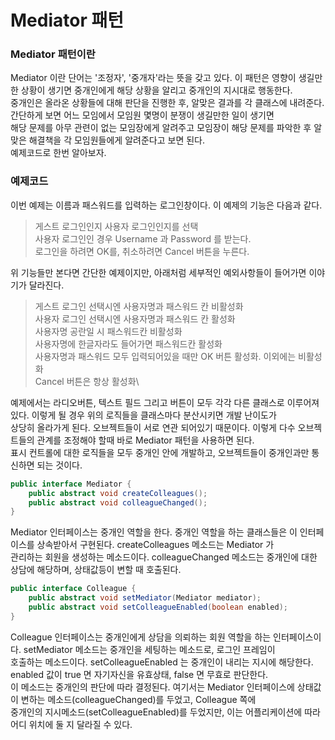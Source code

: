 # Mediator 패턴

### Mediator 패턴이란
Mediator 이란 단어는 '조정자', '중개자'라는 뜻을 갖고 있다. 이 패턴은 영향이 생길만한 상황이 생기면 중개인에게 해당 상황을 알리고 중개인의 지시대로 행동한다.\
중개인은 올라온 상황들에 대해 판단을 진행한 후, 알맞은 결과를 각 클래스에 내려준다. 간단하게 보면 어느 모임에서 모임원 몇명이 분쟁이 생길만한 일이 생기면 \
해당 문제를 아무 관련이 없는 모임장에게 알려주고 모임장이 해당 문제를 파악한 후 알맞은 해결책을 각 모임원들에게 알려준다고 보면 된다.\
예제코드로 한번 알아보자.

### 예제코드
이번 예제는 이름과 패스워드를 입력하는 로그인창이다. 이 예제의 기능은 다음과 같다.
> 게스트 로그인인지 사용자 로그인인지를 선택\
> 사용자 로그인인 경우 Username 과 Password 를 받는다.\
> 로그인을 하려면 OK를, 취소하려면 Cancel 버튼을 누른다.

위 기능들만 본다면 간단한 예제이지만, 아래처럼 세부적인 예외사항들이 들어가면 이야기가 달라진다.
> 게스트 로그인 선택시엔 사용자명과 패스워드 칸 비활성화\
> 사용자 로그인 선택시엔 사용자명과 패스워드 칸 활성화\
> 사용자명 공란일 시 패스워드칸 비활성화\
> 사용자명에 한글자라도 들어가면 패스워드칸 활성화\
> 사용자명과 패스워드 모두 입력되어있을 때만 OK 버튼 활성화. 이외에는 비활성화\
> Cancel 버튼은 항상 활성화\

예제에서는 라디오버튼, 텍스트 필드 그리고 버튼이 모두 각각 다른 클래스로 이루어져 있다. 이렇게 될 경우 위의 로직들을 클래스마다 분산시키면 개발 난이도가 \
상당히 올라가게 된다. 오브젝트들이 서로 연관 되어있기 때문이다. 이렇게 다수 오브젝트들의 관계를 조정해야 할때 바로 Mediator 패턴을 사용하면 된다.\
표시 컨트롤에 대한 로직들을 모두 중개인 안에 개발하고, 오브젝트들이 중개인과만 통신하면 되는 것이다.

```java
public interface Mediator {
    public abstract void createColleagues();
    public abstract void colleagueChanged();
}
```
Mediator 인터페이스는 중개인 역할을 한다. 중개인 역할을 하는 클래스들은 이 인터페이스를 상속받아서 구현된다. createColleagues 메소드는 Mediator 가\
관리하는 회원을 생성하는 메소드이다. colleagueChanged 메소드는 중개인에 대한 상담에 해당하며, 상태값등이 변할 때 호출된다.

```java
public interface Colleague {
    public abstract void setMediator(Mediator mediator);
    public abstract void setColleagueEnabled(boolean enabled);
}
```
Colleague 인터페이스는 중개인에게 상담을 의뢰하는 회원 역할을 하는 인터페이스이다. setMediator 메소드는 중개인을 세팅하는 메소드로, 로그인 프레임이 \
호출하는 메소드이다. setColleagueEnabled 는 중개인이 내리는 지시에 해당한다. enabled 값이 true 면 자기자신을 유효상태, false 면 무효로 판단한다. \
이 메소드는 중개인의 판단에 따라 결정된다. 여기서는 Mediator 인터페이스에 상태값이 변하는 메소드(colleagueChanged)를 두었고, Colleague 쪽에\
중개인의 지시메소드(setColleagueEnabled)를 두었지만, 이는 어플리케이션에 따라 어디 위치에 둘 지 달라질 수 있다.